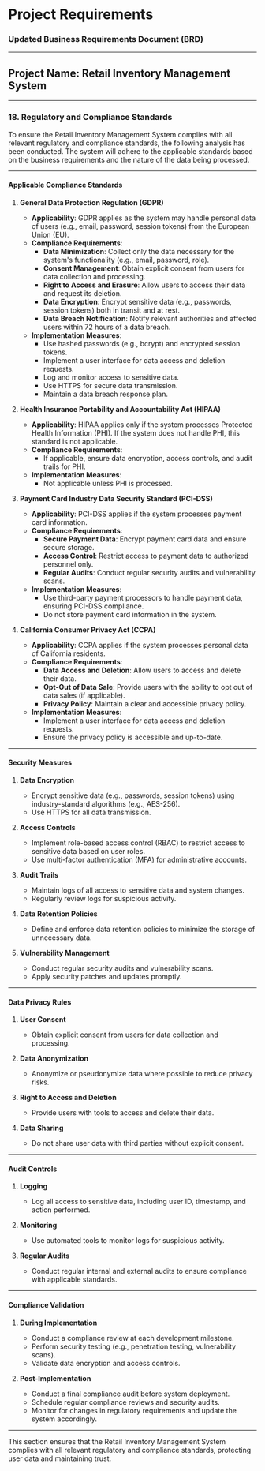 # Project Requirements

### Updated Business Requirements Document (BRD)

---

## Project Name: Retail Inventory Management System

---

### 18. **Regulatory and Compliance Standards**

To ensure the Retail Inventory Management System complies with all relevant regulatory and compliance standards, the following analysis has been conducted. The system will adhere to the applicable standards based on the business requirements and the nature of the data being processed.

---

#### **Applicable Compliance Standards**

1. **General Data Protection Regulation (GDPR)**  
   - **Applicability**: GDPR applies as the system may handle personal data of users (e.g., email, password, session tokens) from the European Union (EU).  
   - **Compliance Requirements**:  
     - **Data Minimization**: Collect only the data necessary for the system's functionality (e.g., email, password, role).  
     - **Consent Management**: Obtain explicit consent from users for data collection and processing.  
     - **Right to Access and Erasure**: Allow users to access their data and request its deletion.  
     - **Data Encryption**: Encrypt sensitive data (e.g., passwords, session tokens) both in transit and at rest.  
     - **Data Breach Notification**: Notify relevant authorities and affected users within 72 hours of a data breach.  
   - **Implementation Measures**:  
     - Use hashed passwords (e.g., bcrypt) and encrypted session tokens.  
     - Implement a user interface for data access and deletion requests.  
     - Log and monitor access to sensitive data.  
     - Use HTTPS for secure data transmission.  
     - Maintain a data breach response plan.  

2. **Health Insurance Portability and Accountability Act (HIPAA)**  
   - **Applicability**: HIPAA applies only if the system processes Protected Health Information (PHI). If the system does not handle PHI, this standard is not applicable.  
   - **Compliance Requirements**:  
     - If applicable, ensure data encryption, access controls, and audit trails for PHI.  
   - **Implementation Measures**:  
     - Not applicable unless PHI is processed.  

3. **Payment Card Industry Data Security Standard (PCI-DSS)**  
   - **Applicability**: PCI-DSS applies if the system processes payment card information.  
   - **Compliance Requirements**:  
     - **Secure Payment Data**: Encrypt payment card data and ensure secure storage.  
     - **Access Control**: Restrict access to payment data to authorized personnel only.  
     - **Regular Audits**: Conduct regular security audits and vulnerability scans.  
   - **Implementation Measures**:  
     - Use third-party payment processors to handle payment data, ensuring PCI-DSS compliance.  
     - Do not store payment card information in the system.  

4. **California Consumer Privacy Act (CCPA)**  
   - **Applicability**: CCPA applies if the system processes personal data of California residents.  
   - **Compliance Requirements**:  
     - **Data Access and Deletion**: Allow users to access and delete their data.  
     - **Opt-Out of Data Sale**: Provide users with the ability to opt out of data sales (if applicable).  
     - **Privacy Policy**: Maintain a clear and accessible privacy policy.  
   - **Implementation Measures**:  
     - Implement a user interface for data access and deletion requests.  
     - Ensure the privacy policy is accessible and up-to-date.  

---

#### **Security Measures**

1. **Data Encryption**  
   - Encrypt sensitive data (e.g., passwords, session tokens) using industry-standard algorithms (e.g., AES-256).  
   - Use HTTPS for all data transmission.  

2. **Access Controls**  
   - Implement role-based access control (RBAC) to restrict access to sensitive data based on user roles.  
   - Use multi-factor authentication (MFA) for administrative accounts.  

3. **Audit Trails**  
   - Maintain logs of all access to sensitive data and system changes.  
   - Regularly review logs for suspicious activity.  

4. **Data Retention Policies**  
   - Define and enforce data retention policies to minimize the storage of unnecessary data.  

5. **Vulnerability Management**  
   - Conduct regular security audits and vulnerability scans.  
   - Apply security patches and updates promptly.  

---

#### **Data Privacy Rules**

1. **User Consent**  
   - Obtain explicit consent from users for data collection and processing.  

2. **Data Anonymization**  
   - Anonymize or pseudonymize data where possible to reduce privacy risks.  

3. **Right to Access and Deletion**  
   - Provide users with tools to access and delete their data.  

4. **Data Sharing**  
   - Do not share user data with third parties without explicit consent.  

---

#### **Audit Controls**

1. **Logging**  
   - Log all access to sensitive data, including user ID, timestamp, and action performed.  

2. **Monitoring**  
   - Use automated tools to monitor logs for suspicious activity.  

3. **Regular Audits**  
   - Conduct regular internal and external audits to ensure compliance with applicable standards.  

---

#### **Compliance Validation**

1. **During Implementation**  
   - Conduct a compliance review at each development milestone.  
   - Perform security testing (e.g., penetration testing, vulnerability scans).  
   - Validate data encryption and access controls.  

2. **Post-Implementation**  
   - Conduct a final compliance audit before system deployment.  
   - Schedule regular compliance reviews and security audits.  
   - Monitor for changes in regulatory requirements and update the system accordingly.  

---

This section ensures that the Retail Inventory Management System complies with all relevant regulatory and compliance standards, protecting user data and maintaining trust.